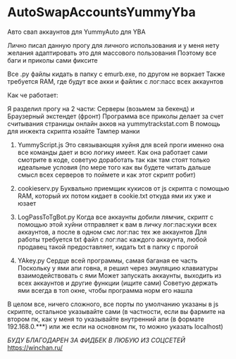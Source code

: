 # AutoSwapAccountsYummyYba
Авто свап аккаунтов для YummyAuto для YBA

Лично писал данную прогу для личного использования и у меня нету желания адаптировать это для массового пользования
Поэтому все баги и приколы сами фиксите 

Все .py файлы кидать в папку с emurb.exe, по другом не воркает
Также требуется RAM, где будут все акки и файлик с лог:пасс всех аккаунтов

Как че работает:

Я разделил прогу на 2 части: Серверы (возьмем за бекенд) и Браузерный экстендет (фронт)
Программа все приколы делает за счет считывания страницы онлайн акков на yummytrackstat.com
В помощь для инжекта скрипта юзайте Тампер манки

1. YummyScript.js
Это связывающяя хуйня для всей проги именно она все команды дает и всю логику имеет.
Как она работает сами смотрите в коде, советую доработать так как там стоят только идеальные условия (по мере того как вы будете читать дальше смысл всех серверов то поймете и как этот скрипт робит)

2. cookieserv.py
Буквально приемщик кукисов от js скрипта с помощью RAM, который их потом кидает в cookie.txt откуда ями их уже и юзает

3. LogPassToTgBot.py
Когда все аккаунты добили лямчик, скрипт с помощью этой хуйни отправляет к вам в личку лог:пас:куки всех аккаунтов, а после в одном смс лог:пас тех же аккаунтов
Для работы требуется txt файл с лог:пас каждого аккаунта, любой продавец такой предоставляет, кидать txt в папку с прогой

4. YAkey.py
Сердце всей программы, самая баганая ее часть
Поскольку у ями апи говна, я решил через эмуляцию клавиатуры взаимодействовать с ями
Может запускать аккаунты, выходить из всех аккаунтов и другие функции (ищите сами)
Советую держать ями всегда в топ окне, чтобы программа норм его нашла

В целом все, ничего сложного, все порты по умолчанию указаны в js скрипте, остальное указывайте сами (в частности, если вы фармите на втором пк, как у меня то указывайте внутренний апи (в формате 192.168.0.***) или же если на основном пк, то можно указать localhost)

*БУДУ БЛАГОДАРЕН ЗА ФИДБЕК В ЛЮБУЮ ИЗ СОЦСЕТЕЙ* https://winchan.ru/
